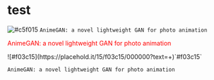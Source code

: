 # test  
![#c5f015](https://placehold.it/15/c5f015/000000?text=+) `AnimeGAN: a novel lightweight GAN for photo animation`    
<p style="color:red"> AnimeGAN: a novel lightweight GAN for photo animation </p>  
![#f03c15](https://placehold.it/15/f03c15/000000?text=+)`#f03c15`  
  
  
```diff  
AnimeGAN: a novel lightweight GAN for photo animation  

```  
